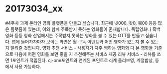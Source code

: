 # 20173034_xx

#4주차 과제
 온라인 영화 플랫폼을 만들고 싶습니다. 최근에 넷000, 왓0, 웨00 등등 많은 플랫폼이 있는데, 이와 함께 주목받지 못하는 영화들이 존재합니다.
 독립영화나 흑백영화 등등 영화 산업에서는 주목받지 못하는 영화를 볼 수 있는 OTT를 만들고 싶습니다.
 앱에 들어가자마자 보이는 화면은 월 구독 이벤트와 어떤 영화가 있는지 볼 수 있는지 알려줄 것입니다.
 영화 추천 서비스 - 사용자가 자주 찜하는 영화와 다 본 영화들 기준으로 다음에 어떤 영화를 보면 좋을 지 추천해주는 서비스 제공
 리뷰 서비스 - 리뷰를 쓰면 1포인트가 적립된다. cj-one포인트와 연계된 포인트로 cj계 올리브영, 계절밥상, 등에서 사용 가능하다.
